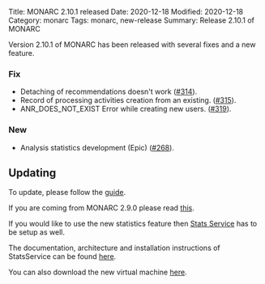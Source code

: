 Title: MONARC 2.10.1 released
Date: 2020-12-18
Modified: 2020-12-18
Category: monarc
Tags: monarc, new-release
Summary: Release 2.10.1 of MONARC

Version 2.10.1 of MONARC has been released with several fixes and a new feature.


### Fix

- Detaching of recommendations doesn't work
  ([#314](https://github.com/monarc-project/MonarcAppFO/issues/314)).
- Record of processing activities creation from an existing.
  ([#315](https://github.com/monarc-project/MonarcAppFO/issues/315)).
- ANR_DOES_NOT_EXIST Error while creating new users.
  ([#319](https://github.com/monarc-project/MonarcAppFO/issues/319)).

### New
- Analysis statistics development (Epic)
  ([#268](https://github.com/monarc-project/MonarcAppFO/issues/268)).


## Updating

To update, please follow the 
[guide](http://monarc.lu/documentation/technical-guide/#monarc-update).

If you are coming from MONARC 2.9.0 please read
[this](/news/2019/11/25/monarc-291-released/#updating).

If you would like to use the new statistics feature then [Stats Service](https://github.com/monarc-project/stats-service) has to be setup as well.

The documentation, architecture and installation instructions of StatsService can be found [here](https://www.monarc.lu/documentation/stats-service/).

You can also download the new virtual machine
[here](https://github.com/monarc-project/MonarcAppFO/releases/tag/v2.10.1).
